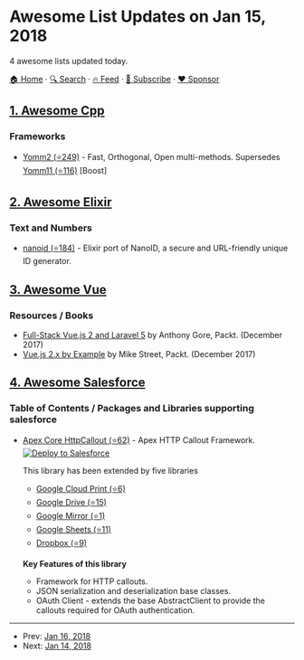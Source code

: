 # Awesome List Updates on Jan 15, 2018

4 awesome lists updated today.

[🏠 Home](/README.md) · [🔍 Search](https://www.trackawesomelist.com/search/) · [🔥 Feed](https://www.trackawesomelist.com/rss.xml) · [📮 Subscribe](https://trackawesomelist.us17.list-manage.com/subscribe?u=d2f0117aa829c83a63ec63c2f&id=36a103854c) · [❤️  Sponsor](https://github.com/sponsors/theowenyoung)



## [1. Awesome Cpp](/content/fffaraz/awesome-cpp/README.md)

### Frameworks

*   [Yomm2 (⭐249)](https://github.com/jll63/yomm2) - Fast, Orthogonal, Open multi-methods. Supersedes [Yomm11 (⭐116)](https://github.com/jll63/yomm11) \[Boost]

## [2. Awesome Elixir](/content/h4cc/awesome-elixir/README.md)

### Text and Numbers

*   [nanoid (⭐184)](https://github.com/railsmechanic/nanoid) - Elixir port of NanoID, a secure and URL-friendly unique ID generator.

## [3. Awesome Vue](/content/vuejs/awesome-vue/README.md)

### Resources / Books

*   [Full-Stack Vue.js 2 and Laravel 5](https://www.packtpub.com/application-development/full-stack-vuejs-2-and-laravel-5) by Anthony Gore, Packt. (December 2017)
*   [Vue.js 2.x by Example](https://www.packtpub.com/application-development/vuejs-2x-example) by Mike Street, Packt. (December 2017)

## [4. Awesome Salesforce](/content/mailtoharshit/awesome-salesforce/README.md)

### Table of Contents / Packages and Libraries supporting salesforce

*   [Apex Core HttpCallout (⭐62)](https://github.com/financialforcedev/ffhttp-core) - Apex HTTP Callout Framework.<br/> <a href="https://githubsfdeploy.herokuapp.com?owner=financialforcedev&repo=ffhttp-core"><img alt="Deploy to Salesforce" src="https://raw.githubusercontent.com/afawcett/githubsfdeploy/master/src/main/webapp/resources/img/deploy.png"> </a><br/>

    This library has been extended by five libraries <br/>

    *   [Google Cloud Print (⭐6)](https://github.com/financialforcedev/ffhttp-googlecloudprint)
    *   [Google Drive (⭐15)](https://github.com/financialforcedev/ffhttp-googledrive)
    *   [Google Mirror (⭐1)](https://github.com/financialforcedev/ffhttp-googlemirror)
    *   [Google Sheets (⭐11)](https://github.com/financialforcedev/ffhttp-googlesheets)
    *   [Dropbox (⭐9)](https://github.com/financialforcedev/ffhttp-dropbox)

    <b>Key Features of this library</b>

    *   Framework for HTTP callouts.
    *   JSON serialization and deserialization base classes.
    *   OAuth Client - extends the base AbstractClient to provide the callouts required for OAuth authentication.

---

- Prev: [Jan 16, 2018](/content/2018/01/16/README.md)
- Next: [Jan 14, 2018](/content/2018/01/14/README.md)